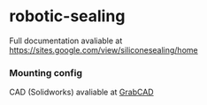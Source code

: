# robotic-sealing


Full documentation avaliable at https://sites.google.com/view/siliconesealing/home

### Mounting config
CAD (Solidworks) avaliable at [GrabCAD](https://grabcad.com/library/robotic-sealing-mounting-config-1)
